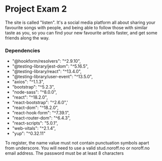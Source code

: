 # Project Exam 2

The site is called "listen". It's a social media platform all about sharing your favourite songs with
people, and being able to follow those with similar taste as you, so you can find your new favourite
artists faster, and get some friends along the way.

### Dependencies

- "@hookform/resolvers": "^2.9.10",
- "@testing-library/jest-dom": "^5.16.5",
- "@testing-library/react": "^13.4.0",
- "@testing-library/user-event": "^13.5.0",
- "axios": "^1.1.3",
- "bootstrap": "^5.2.3",
- "node-sass": "^8.0.0",
- "react": "^18.2.0",
- "react-bootstrap": "^2.6.0",'
- "react-dom": "^18.2.0",
- "react-hook-form": "^7.39.1",
- "react-router-dom": "^6.4.3",
- "react-scripts": "5.0.1",
- "web-vitals": "^2.1.4",
- "yup": "^0.32.11"

To register, the name value must not contain punctuation symbols apart from underscore.
You will need to use a valid stud.noroff.no or noroff.no email address.
The password must be at least 8 characters
